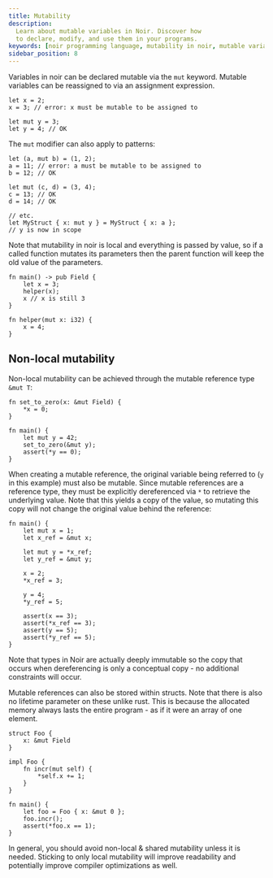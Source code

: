 ```yaml
---
title: Mutability
description:
  Learn about mutable variables in Noir. Discover how
  to declare, modify, and use them in your programs.
keywords: [noir programming language, mutability in noir, mutable variables]
sidebar_position: 8
---
```


Variables in noir can be declared mutable via the `mut` keyword. Mutable variables can be reassigned
to via an assignment expression.

```noir
let x = 2;
x = 3; // error: x must be mutable to be assigned to

let mut y = 3;
let y = 4; // OK
```

The `mut` modifier can also apply to patterns:

```noir
let (a, mut b) = (1, 2);
a = 11; // error: a must be mutable to be assigned to
b = 12; // OK

let mut (c, d) = (3, 4);
c = 13; // OK
d = 14; // OK

// etc.
let MyStruct { x: mut y } = MyStruct { x: a };
// y is now in scope
```

Note that mutability in noir is local and everything is passed by value, so if a called function
mutates its parameters then the parent function will keep the old value of the parameters.

```noir
fn main() -> pub Field {
    let x = 3;
    helper(x);
    x // x is still 3
}

fn helper(mut x: i32) {
    x = 4;
}
```

## Non-local mutability

Non-local mutability can be achieved through the mutable reference type `&mut T`:

```noir
fn set_to_zero(x: &mut Field) {
    *x = 0;
}

fn main() {
    let mut y = 42;
    set_to_zero(&mut y);
    assert(*y == 0);
}
```

When creating a mutable reference, the original variable being referred to (`y` in this
example) must also be mutable. Since mutable references are a reference type, they must
be explicitly dereferenced via `*` to retrieve the underlying value. Note that this yields
a copy of the value, so mutating this copy will not change the original value behind the
reference:

```noir
fn main() {
    let mut x = 1;
    let x_ref = &mut x;

    let mut y = *x_ref;
    let y_ref = &mut y;

    x = 2;
    *x_ref = 3;

    y = 4;
    *y_ref = 5;

    assert(x == 3);
    assert(*x_ref == 3);
    assert(y == 5);
    assert(*y_ref == 5);
}
```

Note that types in Noir are actually deeply immutable so the copy that occurs when
dereferencing is only a conceptual copy - no additional constraints will occur.

Mutable references can also be stored within structs. Note that there is also
no lifetime parameter on these unlike rust. This is because the allocated memory
always lasts the entire program - as if it were an array of one element.

```noir
struct Foo {
    x: &mut Field
}

impl Foo {
    fn incr(mut self) {
        *self.x += 1;
    }
}

fn main() {
    let foo = Foo { x: &mut 0 };
    foo.incr();
    assert(*foo.x == 1);
}
```

In general, you should avoid non-local & shared mutability unless it is needed. Sticking
to only local mutability will improve readability and potentially improve compiler optimizations as well.
